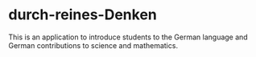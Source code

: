 # durch-reines-Denken
This is an application to introduce students to the German language and German contributions to science and mathematics.
